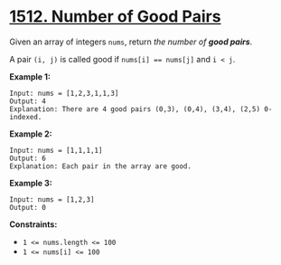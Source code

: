 # [1512. Number of Good Pairs](https://leetcode.com/problems/number-of-good-pairs/)

Given an array of integers `nums`, return _the number of **good pairs**_.

A pair `(i, j)` is called good if `nums[i] == nums[j]` and `i < j`.

**Example 1:**

```
Input: nums = [1,2,3,1,1,3]
Output: 4
Explanation: There are 4 good pairs (0,3), (0,4), (3,4), (2,5) 0-indexed.
```

**Example 2:**

```
Input: nums = [1,1,1,1]
Output: 6
Explanation: Each pair in the array are good.
```

**Example 3:**

```
Input: nums = [1,2,3]
Output: 0
```

**Constraints:**

* `1 <= nums.length <= 100`
* `1 <= nums[i] <= 100`